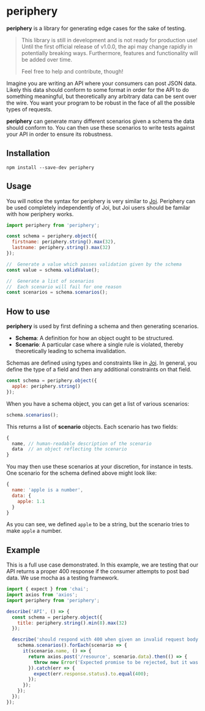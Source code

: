 # periphery

**periphery** is a library for generating edge cases for the sake of testing.

> This library is still in development and is not ready for production use!  Until the first official release of v1.0.0, the api may change rapidly in potentially breaking ways.  Furthermore, features and functionality will be added over time.
>
> Feel free to help and contribute, though!

Imagine you are writing an API where your consumers can post JSON data.  Likely this data should conform to some format in order for the API to do something meaningful, but theoretically any arbitrary data can be sent over the wire.  You want your program to be robust in the face of all the possible types of requests.

**periphery** can generate many different scenarios given a schema the data should conform to.  You can then use these scenarios to write tests against your API in order to ensure its robustness.

## Installation

```
npm install --save-dev periphery
```

## Usage

You will notice the syntax for periphery is very similar to [Joi](https://www.npmjs.com/package/joi).  Periphery can be used completely independently of Joi, but Joi users should be familar with how periphery works.

```js
import periphery from 'periphery';

const schema = periphery.object({
  firstname: periphery.string().max(32),
  lastname: periphery.string().max(32)
});

//  Generate a value which passes validation given by the schema
const value = schema.validValue();

//  Generate a list of scenarios
//  Each scenario will fail for one reason
const scenarios = schema.scenarios();
```

## How to use

**periphery** is used by first defining a schema and then generating scenarios.

* **Schema**: A definition for how an object ought to be structured.
* **Scenario**: A particular case where a single rule is violated, thereby theoretically leading to schema invalidation.

Schemas are defined using types and constraints like in [Joi](https://www.npmjs.com/package/joi).  In general, you define the type of a field and then any additional constraints on that field.

```js
const schema = periphery.object({
  apple: periphery.string()
});
```

When you have a schema object, you can get a list of various scenarios:

```js
schema.scenarios();
```

This returns a list of **scenario** objects.  Each scenario has two fields:

```js
{
  name, // human-readable description of the scenario
  data  // an object reflecting the scenario
}
```

You may then use these scenarios at your discretion, for instance in tests.  One scenario for the schema defined above might look like:

```js
{
  name: 'apple is a number',
  data: {
    apple: 1.1
  }
}
```

As you can see, we defined `apple` to be a string, but the scenario tries to make `apple` a number.

## Example

This is a full use case demonstrated.  In this example, we are testing that our API returns a proper 400 response if the consumer attempts to post bad data.  We use mocha as a testing framework.

```js
import { expect } from 'chai';
import axios from 'axios';
import periphery from 'periphery';

describe('API', () => {
  const schema = periphery.object({
    title: periphery.string().min(8).max(32)
  });

  describe('should respond with 400 when given an invalid request body', () => {
    schema.scenarios().forEach(scenario => {
      it(scenario.name, () => {
        return axios.post('/resource', scenario.data).then(() => {
          throw new Error('Expected promise to be rejected, but it was resolved')
        }).catch(err => {
          expect(err.response.status).to.equal(400);  
        });
      });
    });
  });
});
```
